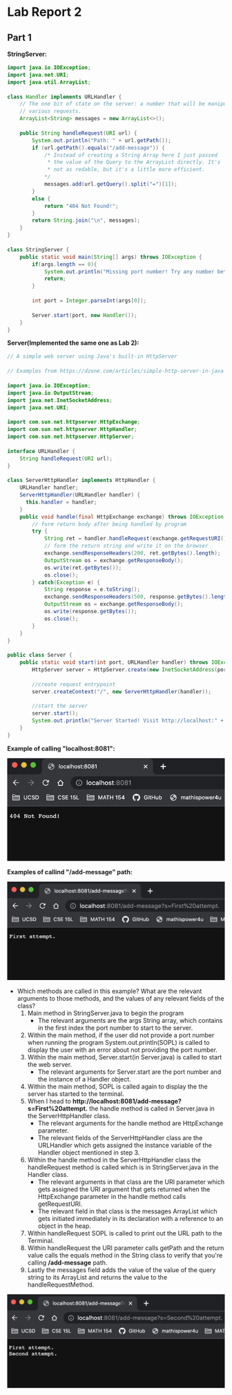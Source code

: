 # Lab Report 2

## Part 1

**StringServer:**

```java
import java.io.IOException;
import java.net.URI;
import java.util.ArrayList;

class Handler implements URLHandler {
    // The one bit of state on the server: a number that will be manipulated by
    // various requests.
    ArrayList<String> messages = new ArrayList<>();

    public String handleRequest(URI url) {
        System.out.println("Path: " + url.getPath());
        if (url.getPath().equals("/add-message")) {
            /* Instead of creating a String Array here I just passed
             * the value of the Query to the ArrayList directly. It's 
             * not as redable, but it's a little more efficient.
            */
            messages.add(url.getQuery().split("=")[1]);
        }
        else {
            return "404 Not Found!";
        }
        return String.join("\n", messages);
    }
}

class StringServer {
    public static void main(String[] args) throws IOException {
        if(args.length == 0){
            System.out.println("Missing port number! Try any number between 1024 to 49151");
            return;
        }

        int port = Integer.parseInt(args[0]);

        Server.start(port, new Handler());
    }
}
```

**Server(Implemented the same one as Lab 2):**

```java
// A simple web server using Java's built-in HttpServer

// Examples from https://dzone.com/articles/simple-http-server-in-java were useful references

import java.io.IOException;
import java.io.OutputStream;
import java.net.InetSocketAddress;
import java.net.URI;

import com.sun.net.httpserver.HttpExchange;
import com.sun.net.httpserver.HttpHandler;
import com.sun.net.httpserver.HttpServer;

interface URLHandler {
    String handleRequest(URI url);
}

class ServerHttpHandler implements HttpHandler {
    URLHandler handler;
    ServerHttpHandler(URLHandler handler) {
      this.handler = handler;
    }
    public void handle(final HttpExchange exchange) throws IOException {
        // form return body after being handled by program
        try {
            String ret = handler.handleRequest(exchange.getRequestURI());
            // form the return string and write it on the browser
            exchange.sendResponseHeaders(200, ret.getBytes().length);
            OutputStream os = exchange.getResponseBody();
            os.write(ret.getBytes());
            os.close();
        } catch(Exception e) {
            String response = e.toString();
            exchange.sendResponseHeaders(500, response.getBytes().length);
            OutputStream os = exchange.getResponseBody();
            os.write(response.getBytes());
            os.close();
        }
    }
}

public class Server {
    public static void start(int port, URLHandler handler) throws IOException {
        HttpServer server = HttpServer.create(new InetSocketAddress(port), 0);

        //create request entrypoint
        server.createContext("/", new ServerHttpHandler(handler));

        //start the server
        server.start();
        System.out.println("Server Started! Visit http://localhost:" + port + " to visit.");
    }
}
```

**Example of calling "localhost:8081":**

![Image](https://github.com/AlbardEspinoza/cse15l-lab-reports/blob/main/lab_report_2/screenshots/404_not_found.png)

**Examples of callind "/add-message" path:**

![Image](https://github.com/AlbardEspinoza/cse15l-lab-reports/blob/main/lab_report_2/screenshots/First_attempt.png)

* Which methods are called in this example? What are the relevant arguments to those methods, and the values of any relevant fields of the class?
  1. Main method in StringServer.java to begin the program
     * The relevant arguments are the args String array, which contains in the first index the port number to start to the server.
  2. Within the main method, if the user did not provide a port number when running the program System.out.println(SOPL) is called to display the user with an error about not providing the port number.
  3. Within the main method, Server.start(in Server.java) is called to start the web server.
     * The relevant arguments for Server.start are the port number and the instance of a Handler object.
  4. Within the main method, SOPL is called again to display the the server has started to the terminal.
  5. When I head to **http://localhost:8081/add-message?s=First%20attempt.** the handle method is called in Server.java in the ServerHttpHandler class.
     * The relevant arguments for the handle method are HttpExchange parameter.
     * The relevant fields of the ServerHttpHandler class are the URLHandler which gets assigned the instance variable of the Handler object mentioned in step 3.
  6. Within the handle method in the ServerHttpHandler class the handleRequest method is called which is in StringServer.java in the Handler class.
     * The relevant arguments in that class are the URI parameter which gets assigned the URI argument that gets returned when the HttpExchange parameter in the handle method calls getRequestURI.
     * The relevant field in that class is the messages ArrayList which gets initiated immediately in its declaration with a reference to an object in the heap.
  7. Within handleRequest SOPL is called to print out the URL path to the Terminal.
  8. Within handleRequest the URI parameter calls getPath and the return value calls the equals method in the String class to verify that you're calling **/add-message** path.
  9. Lastly the messages field adds the value of the value of the query string to its ArrayList and returns the value to the handleRequestMethod.

![](https://github.com/AlbardEspinoza/cse15l-lab-reports/blob/main/lab_report_2/screenshots/Second_attempt.png)